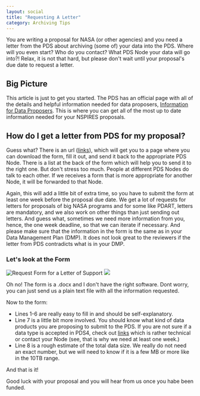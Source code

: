 ```yaml
---
layout: social
title: "Requesting A Letter"
category: Archiving Tips
---
```


You are writing a proposal for NASA (or other agencies) and you need a letter from the PDS about archiving (some of) your data into the PDS. Where will you even start? Who  do you contact? What PDS Node your data will go into?! Relax, it is not that hard, but please don't wait until your proposal's due date to request a letter.

## Big Picture

This article is just to get you started.  The PDS has an official page with all of the details and helpful information needed for data proposers, [Information for Data Proposers](https://pds.nasa.gov/home/proposers/).  This is where you can get all of the most up to date information needed for your NSPIRES proposals.


## How do I get a letter from PDS for my proposal?

Guess what? There is an url ([links](https://pds.nasa.gov/home/proposers/#proposers-requesting_a_letter_of_support)), which will get you to a page where you can download the form, fill it out, and send it back to the appropriate PDS Node. There is a list at the back of the form which will help you to send it to the right one. But don't stress too much. People at different PDS Nodes do talk to each other. If we receives a form that is more appropriate for another Node, it will be forwarded to that Node. 

Again, this will add a little bit of extra time, so you have to submit the form at least one week before the proposal due date. We get a lot of requests for letters for proposals of big NASA programs and for some like PDART, letters are mandatory, and we also work on other things than just sending out letters. And guess what, sometimes we need more information from you, hence, the one week deadline, so that we can iterate if necessary. And please make sure that the information in the form is the same as in your Data Management Plan (DMP). It does not look great to the reviewers if the letter from PDS contradicts what is in your DMP. 


### Let's look at the Form


![Request Form for a Letter of Support](http://pdsregistryimages.psi.edu/tips/requesting-a-letter/letter.png)
![ ](http://pdsregistryimages.psi.edu/tips/requesting-a-letter/letter1.png)


Oh no! The form is a .docx and I don't have the right software. 
Dont worry, you can just send us a plain text file with all the information requested.

Now to the form:
 * Lines 1-6 are really easy to fill in and should be self-explanatory. 
 * Line 7 is a little bit more involved. You should know what kind of data products you are proposing to submit to the PDS. If you are not sure if a data type is accepted in PDS4, check out [links](https://pds.nasa.gov/datastandards/documents/policy/format_policies_final.pdf) which is rather technical or contact your Node (see, that is why we need at least one week.)
* Line 8 is a rough estimate of the total data size. We really do not need an exact number, but we will need to know if it is a few MB or more like in the 10TB range.

And that is it! 

Good luck with your proposal and you will hear from us once you habe been funded.
